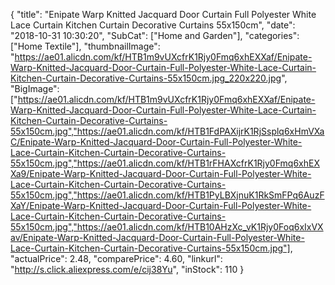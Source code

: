 {
	"title": "Enipate Warp Knitted Jacquard Door Curtain Full Polyester White Lace Curtain Kitchen Curtain Decorative Curtains 55x150cm",
	"date": "2018-10-31 10:30:20",
	"SubCat": ["Home and Garden"],
	"categories": ["Home Textile"],
	"thumbnailImage": "https://ae01.alicdn.com/kf/HTB1m9vUXcfrK1Rjy0Fmq6xhEXXaf/Enipate-Warp-Knitted-Jacquard-Door-Curtain-Full-Polyester-White-Lace-Curtain-Kitchen-Curtain-Decorative-Curtains-55x150cm.jpg_220x220.jpg",
	"BigImage": ["https://ae01.alicdn.com/kf/HTB1m9vUXcfrK1Rjy0Fmq6xhEXXaf/Enipate-Warp-Knitted-Jacquard-Door-Curtain-Full-Polyester-White-Lace-Curtain-Kitchen-Curtain-Decorative-Curtains-55x150cm.jpg","https://ae01.alicdn.com/kf/HTB1FdPAXijrK1RjSsplq6xHmVXaC/Enipate-Warp-Knitted-Jacquard-Door-Curtain-Full-Polyester-White-Lace-Curtain-Kitchen-Curtain-Decorative-Curtains-55x150cm.jpg","https://ae01.alicdn.com/kf/HTB1rFHAXcfrK1Rjy0Fmq6xhEXXa9/Enipate-Warp-Knitted-Jacquard-Door-Curtain-Full-Polyester-White-Lace-Curtain-Kitchen-Curtain-Decorative-Curtains-55x150cm.jpg","https://ae01.alicdn.com/kf/HTB1PyLBXjnuK1RkSmFPq6AuzFXaY/Enipate-Warp-Knitted-Jacquard-Door-Curtain-Full-Polyester-White-Lace-Curtain-Kitchen-Curtain-Decorative-Curtains-55x150cm.jpg","https://ae01.alicdn.com/kf/HTB10AHzXc_vK1Rjy0Foq6xIxVXav/Enipate-Warp-Knitted-Jacquard-Door-Curtain-Full-Polyester-White-Lace-Curtain-Kitchen-Curtain-Decorative-Curtains-55x150cm.jpg"],
	"actualPrice": 2.48,
	"comparePrice": 4.60,
	"linkurl": "http://s.click.aliexpress.com/e/cij38Yu",
	"inStock": 110
}
